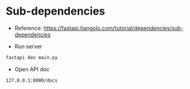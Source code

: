 # Sub-dependencies

- Reference: https://fastapi.tiangolo.com/tutorial/dependencies/sub-dependencies

- Run server

```bash
fastapi dev main.py
```

- Open API doc

```bash
127.0.0.1:8000/docs
```
